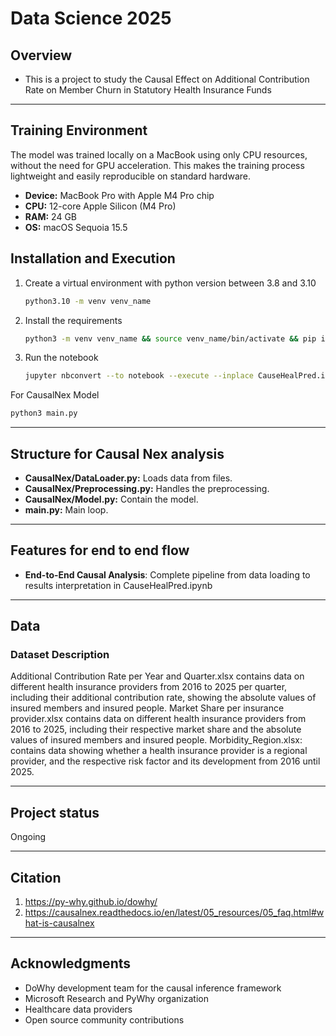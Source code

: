 # Data Science 2025



## Overview
- This is a project to study the Causal Effect on Additional Contribution Rate on Member Churn in Statutory Health
Insurance Funds

---

## Training Environment
The model was trained locally on a MacBook using only CPU resources, without the need for GPU acceleration. This makes the training process lightweight and easily reproducible on standard hardware.
- **Device:** MacBook Pro with Apple M4 Pro chip
- **CPU:** 12-core Apple Silicon (M4 Pro)
- **RAM:** 24 GB
- **OS:** macOS Sequoia 15.5


## Installation and Execution
1. Create a virtual environment with python version between 3.8 and 3.10
   ```bash
   python3.10 -m venv venv_name
   ```
2. Install the requirements 
    ```bash 
    python3 -m venv venv_name && source venv_name/bin/activate && pip install -r requirements.txt
    ```
3. Run the notebook
   ```bash
   jupyter nbconvert --to notebook --execute --inplace CauseHealPred.ipynb
   ```

For CausalNex Model
   ```bash
   python3 main.py
   ```

---

## Structure for Causal Nex analysis
- **CausalNex/DataLoader.py:**  Loads data from files.
- **CausalNex/Preprocessing.py:** Handles the preprocessing.
- **CausalNex/Model.py:** Contain the model.
- **main.py:** Main loop.

---

## Features for end to end flow

- **End-to-End Causal Analysis**: Complete pipeline from data loading to results interpretation in CauseHealPred.ipynb

---

## Data
### Dataset Description 
Additional Contribution Rate per Year and Quarter.xlsx contains data on different health insurance providers from 2016 to 2025 per quarter, including their additional contribution rate, showing the absolute values of insured members and insured people. 
Market Share per insurance provider.xlsx contains data on different health insurance providers from 2016 to 2025, including their respective market share and the absolute values of insured members and insured people.
Morbidity_Region.xlsx: contains data showing whether a health insurance provider is a regional provider, and the respective risk factor and its development from 2016 until 2025.

---

## Project status
Ongoing 

---

## Citation

1. https://py-why.github.io/dowhy/
2. https://causalnex.readthedocs.io/en/latest/05_resources/05_faq.html#what-is-causalnex

---

## Acknowledgments

- DoWhy development team for the causal inference framework
- Microsoft Research and PyWhy organization
- Healthcare data providers
- Open source community contributions


